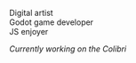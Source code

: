 Digital artist    
Godot game developer    
JS enjoyer    

*Currently working on the Colibri*

<!-- [Steam](https://yourusername.itch.io)     -->
<!-- [itch.io](https://ima-laghima.itch.io/)    
<!-- [GitHub](https://github.com/ImaLaghima) <- You are here    
<!-- [X (Twitter)](https://x.com/imalaghima)    
<!-- [Email](https://x.com/yourusername)     -->
<!-- [Discord](https://discord.com/invite/your-discord-link)     -->
<!-- [Discord Server](https://discord.com/invite/your-server-link)     -->
<!-- [Instagram](https://discord.com/invite/your-server-link)     -->
<!-- [TikTok](https://discord.com/invite/your-server-link)     -->
<!-- [YouTube](https://discord.com/invite/your-server-link)     -->
<!-- [Telegram](https://discord.com/invite/your-server-link)     -->
<!-- [Web Site 1](https://discord.com/invite/your-server-link)     -->
<!-- [Web Site 2](https://discord.com/invite/your-server-link)     -->
